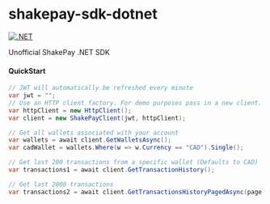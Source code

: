 # shakepay-sdk-dotnet

[![.NET](https://github.com/cillierscharl/shakepay-sdk-dotnet/actions/workflows/dotnet.yml/badge.svg)](https://github.com/cillierscharl/shakepay-sdk-dotnet/actions/workflows/dotnet.yml)

Unofficial ShakePay .NET SDK


#### QuickStart ####

```csharp
// JWT will automatically be refreshed every minute
var jwt = "";
// Use an HTTP client factory. For demo purposes pass in a new client.
var httpClient = new HttpClient();
var client = new ShakePayClient(jwt, httpClient);

// Get all wallets associated with your account
var wallets = await client.GetWalletsAsync();
var cadWallet = wallets.Where(w => w.Currency == "CAD").Single();

// Get last 200 transactions from a specific wallet (Defaults to CAD)
var transactions1 = await client.GetTransactionHistory();

// Get last 2000 transactions
var transactions2 = await client.GetTransactionsHistoryPagedAsync(page: 1, limit: 2000);
```

